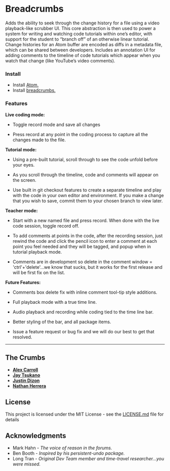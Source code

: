 Breadcrumbs
===========

Adds the ability to seek through the change history for a file using a video playback-like scrubber UI. This core abstraction is then used to power a system for writing and watching code tutorials within one’s editor, with support for the student to “branch off” of an otherwise linear tutorial. Change histories for an Atom buffer are encoded as diffs in a metadata file, which can be shared between developers. Includes an annotation UI for adding comments to the timeline of code tutorials which appear when you watch that change (like YouTube’s video comments).

### Install

-	Install [Atom.](atom.io)
-	Install [breadcrumbs.](https://atom.io/packages/breadcrumbs)

### Features

**Live coding mode:**

-	Toggle record mode and save all changes

-	Press record at any point in the coding process to capture all the changes made to the file.

**Tutorial mode:**

-	Using a pre-built tutorial, scroll through to see the code unfold before your eyes.

-	As you scroll through the timeline, code and comments will appear on the screen.

-	Use built in git checkout features to create a separate timeline and play with the code in your own editor and environment. If you make a change that you wish to save, commit them to your chosen branch to view later.

**Teacher mode:**

-	Start with a new named file and press record. When done with the live code session, toggle record off.

-	To add comments at points in the code, after the recording session, just rewind the code and click the pencil icon to enter a comment at each point you feel needed and they will be tagged, and popup when in tutorial playback mode.

-	Comments are in development so delete in the comment window = 'ctrl'+'delete'...we know that sucks, but it works for the first release and will be first fix on the list.

**Future Features:**

-	Comments box delete fix with inline comment tool-tip style additions.

-	Full playback mode with a true time line.

-	Audio playback and recording while coding tied to the time line bar.

-	Better styling of the bar, and all package items.

-	Issue a feature request or bug fix and we will do our best to get that resolved.

---

The Crumbs
----------

-	[**Alex Carroll**](https://github.com/lexac1)
-	[**Jay Tsukano**](https://github.com/jtsukano)
-	[**Justin Dizon**](https://github.com/grandtheft-spaceship)
-	[**Nathan Herrera**](https://github.com/nathanjh)

License
-------

This project is licensed under the MIT License - see the [LICENSE.md](LICENSE.md) file for details

Acknowledgments
---------------

-	Mark Hahn - *The voice of reason in the forums.*
-	Ben Booth - *Inspired by his persistent-undo package.*
-	Long Tran - *Original Dev Team member and time-travel researcher...you were missed.*
